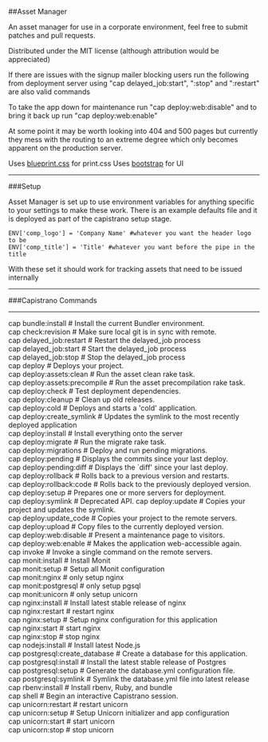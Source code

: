##Asset Manager

An asset manager for use in a corporate environment, feel free to submit patches and pull requests.

Distributed under the MIT license (although attribution would be appreciated)

If there are issues with the signup mailer blocking users run the following from deployment server using "cap delayed_job:start", ":stop" and ":restart" are also valid commands

To take the app down for maintenance run "cap deploy:web:disable" and to bring it back up run "cap deploy:web:enable"

At some point it may be worth looking into 404 and 500 pages but currently they mess with the routing to an extreme degree which only becomes apparent on the production server.

Uses [blueprint.css](http://www.blueprintcss.org/) for print.css
Uses [bootstrap](http://twitter.github.io/bootstrap/) for UI

___

###Setup

Asset Manager is set up to use environment variables for anything specific to your settings to make these work. There is an example defaults file and it is deployed as part of the capistrano setup stage.

    ENV['comp_logo'] = 'Company Name' #whatever you want the header logo to be
    ENV['comp_title'] = 'Title' #whatever you want before the pipe in the title

With these set it should work for tracking assets that need to be issued internally

___

###Capistrano Commands
___
cap bundle:install             # Install the current Bundler environment.  
cap check:revision             # Make sure local git is in sync with remote.  
cap delayed_job:restart        # Restart the delayed_job process  
cap delayed_job:start          # Start the delayed_job process  
cap delayed_job:stop           # Stop the delayed_job process  
cap deploy                     # Deploys your project.  
cap deploy:assets:clean        # Run the asset clean rake task.  
cap deploy:assets:precompile   # Run the asset precompilation rake task.  
cap deploy:check               # Test deployment dependencies.  
cap deploy:cleanup             # Clean up old releases.  
cap deploy:cold                # Deploys and starts a 'cold' application.  
cap deploy:create_symlink      # Updates the symlink to the most recently deployed application  
cap deploy:install             # Install everything onto the server  
cap deploy:migrate             # Run the migrate rake task.  
cap deploy:migrations          # Deploy and run pending migrations.  
cap deploy:pending             # Displays the commits since your last deploy.  
cap deploy:pending:diff        # Displays the `diff' since your last deploy.  
cap deploy:rollback            # Rolls back to a previous version and restarts.  
cap deploy:rollback:code       # Rolls back to the previously deployed version.  
cap deploy:setup               # Prepares one or more servers for deployment.  
cap deploy:symlink             # Deprecated API.
cap deploy:update              # Copies your project and updates the symlink.  
cap deploy:update_code         # Copies your project to the remote servers.  
cap deploy:upload              # Copy files to the currently deployed version.  
cap deploy:web:disable         # Present a maintenance page to visitors.  
cap deploy:web:enable          # Makes the application web-accessible again.  
cap invoke                     # Invoke a single command on the remote servers.  
cap monit:install              # Install Monit  
cap monit:setup                # Setup all Monit configuration  
cap monit:nginx                # only setup nginx  
cap monit:postgresql           # only setup pgsql  
cap monit:unicorn              # only setup unicorn  
cap nginx:install              # Install latest stable release of nginx  
cap nginx:restart              # restart nginx  
cap nginx:setup                # Setup nginx configuration for this application  
cap nginx:start                # start nginx  
cap nginx:stop                 # stop nginx  
cap nodejs:install             # Install latest Node.js  
cap postgresql:create_database # Create a database for this application.  
cap postgresql:install         # Install the latest stable release of Postgres  
cap postgresql:setup           # Generate the database.yml configuration file.  
cap postgresql:symlink         # Symlink the database.yml file into latest release  
cap rbenv:install              # Install rbenv, Ruby, and bundle  
cap shell                      # Begin an interactive Capistrano session.  
cap unicorn:restart            # restart unicorn  
cap unicorn:setup              # Setup Unicorn initializer and app configuration  
cap unicorn:start              # start unicorn  
cap unicorn:stop               # stop unicorn
